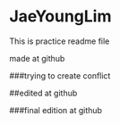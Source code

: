 # JaeYoungLim

This is practice readme file

made at github

###trying to create conflict


##edited at github


###final edition at github